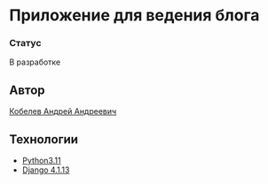 # Приложение для ведения блога

### Статус
В разработке

## Автор 
[Кобелев Андрей Андреевич](mailto:andrew.a.kobelev@yandex.ru)
  
## Технологии  
- [Python3.11](https://www.python.org/downloads/release/python-3110/)
- [Django 4.1.13](https://docs.djangoproject.com/en/5.1/releases/4.1.13/)